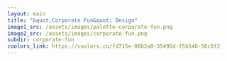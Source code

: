 ```yaml
---
layout: main
title: "&quot;Corporate Fun&quot; Design"
image1_src: /assets/images/palette-corporate-fun.png
image2_src: /assets/images/corporate-fun.png
subdir: corporate-fun
coolors_link: https://coolors.co/fd715e-00b2a0-35495d-f5b546-56c0f2
---
```

